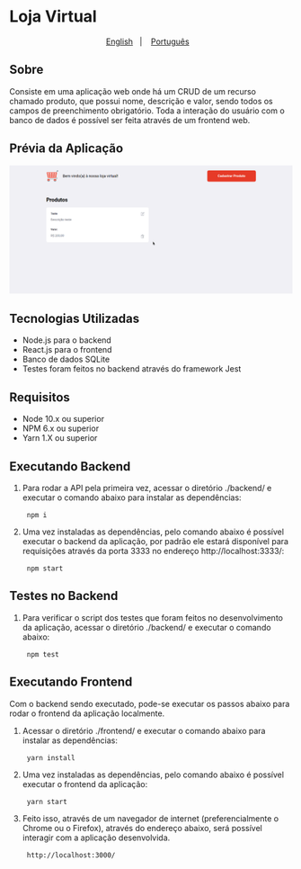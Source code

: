 # Loja Virtual

<p align="center">
    <a href="readme_en.md">English</a>&nbsp;&nbsp;&nbsp;|&nbsp;&nbsp;&nbsp;
    <a href="README.md">Português</a>&nbsp;&nbsp;&nbsp;
</p>

## Sobre

Consiste em uma aplicação web onde há um CRUD de um recurso chamado produto, que possui nome, descrição e valor, sendo todos os campos de preenchimento obrigatório. Toda a interação do usuário com o banco de dados é possível ser feita através de um frontend web.

## Prévia da Aplicação

<p align="center">
  <img src="https://github.com/felipedmsantos95/virtual-store/blob/master/img/virtualstore.gif"/>
</p>

## Tecnologias Utilizadas

*	Node.js para o backend
*	React.js para o frontend
* 	Banco de dados SQLite
*	Testes foram feitos no backend através do framework Jest 



## Requisitos

*	Node 10.x ou superior
*	NPM 6.x ou superior
*	Yarn 1.X ou superior


## Executando Backend

1. Para rodar a API pela primeira vez, acessar o diretório ./backend/ e executar o comando abaixo para instalar as dependências:

		npm i

2. Uma vez instaladas as dependências, pelo comando abaixo é possível executar o backend da aplicação, por padrão ele estará disponível para requisições através da porta 3333 no endereço http://localhost:3333/:

		npm start

## Testes no Backend

1. Para verificar o script dos testes que foram feitos no desenvolvimento da aplicação, acessar o diretório ./backend/ e executar o comando abaixo:

		npm test


## Executando Frontend

Com o backend sendo executado, pode-se executar os passos abaixo para rodar o frontend da aplicação localmente.

1. Acessar o diretório ./frontend/ e executar o comando abaixo para instalar as dependências:

		yarn install

2. Uma vez instaladas as dependências, pelo comando abaixo é possível executar o frontend da aplicação:

		yarn start

3. Feito isso, através de um navegador de internet (preferencialmente o Chrome ou o Firefox), através do endereço abaixo, será possível interagir com a aplicação desenvolvida.

		http://localhost:3000/